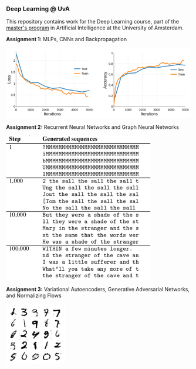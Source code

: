 ### Deep Learning @ UvA

This repository contains work for the Deep Learning course, part of the [master's program](<https://www.uva.nl/en/programmes/masters/artificial-intelligence/artificial-intelligence.html>) in Artificial Intelligence at the University of Amsterdam.

**Assignment 1:** MLPs, CNNs and Backpropagation

![](img/1.png)

**Assignment 2:** Recurrent Neural Networks and Graph Neural Networks

![](img/2.png)

**Assignment 3:** Variational Autoencoders, Generative Adversarial Networks, and Normalizing Flows

![](img/3.png)
